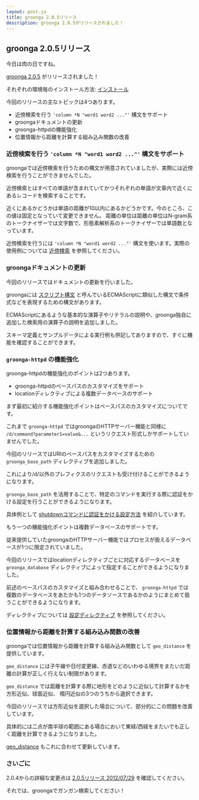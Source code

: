 ```yaml
---
layout: post.ja
title: groonga 2.0.5リリース
description: groonga 2.0.5がリリースされました！
---
```

## groonga 2.0.5リリース

今日は肉の日ですね。

[groonga 2.0.5](/ja/docs/news.html#release-2-0-5) がリリースされました！

それぞれの環境毎のインストール方法:
[インストール](/ja/docs/install.html)

今回のリリースの主なトピックは4つあります。

-   近傍検索を行う `'column *N "word1 word2 ..."'` 構文をサポート
-   groongaドキュメントの更新
-   groonga-httpdの機能強化
-   位置情報から距離を計算する組み込み関数の改善

### 近傍検索を行う `'column *N "word1 word2 ..."'` 構文をサポート

groongaでは近傍検索を行うための構文が用意されていましたが、実際には近傍検索を行うことができませんでした。

近傍検索とはすべての単語が含まれていてかつそれぞれの単語が文章内で近くにあるレコードを検索することです。

近くにあるかどうかは単語の距離が10以内にあるかどうかです。今のところ、この値は固定となっていて変更できません。
距離の単位は距離の単位はN-gram系のトークナイザーでは文字数で、形態素解析系のトークナイザーでは単語数となっています。

近傍検索を行うには `'column *N "word1 word2 ..."'`
構文を使います。実際の使用例については
[近傍検索](/ja/docs/reference/grn_expr/script_syntax.html#near-search-operator)
を参照してください。

### groongaドキュメントの更新

今回のリリースではドキュメントの更新を行いました。

groongaには
[スクリプト構文](/ja/docs/reference/grn_expr/script_syntax.html)
と呼んでいるECMAScriptに類似した構文で条件式などを表現するための構文があります。

ECMAScriptにあるような基本的な演算子やリテラルの説明や、groonga独自に追加した検索用の演算子の説明を追加しました。

スキーマ定義とサンプルデータによる実行例も併記してありますので、すぐに機能を確認することができます。

### `groonga-httpd` の機能強化

groonga-httpdの機能強化のポイントは2つあります。

-   groonga-httpdのベースパスのカスタマイズをサポート
-   locationディレクティブによる複数データベースのサポート

まず最初に紹介する機能強化ポイントはベースパスのカスタマイズについてです。

これまで `groonga-httpd` ではgroongaのHTTPサーバー機能と同様に
`/d/command?parameter1=value&...`
というリクエスト形式しかサポートしていませんでした。

今回のリリースではURIのベースパスをカスタマイズするための
`groonga_base_path` ディレクティブを追加しました。

これにより/d/以外のプレフィクスのリクエストも受け付けることができるようになります。

`groonga_base_path`
を活用することで、特定のコマンドを実行する際に認証をかける設定を行うことができるようになります。

具体例として
[shutdownコマンドに認証をかける設定方法](/ja/docs/reference/executables/groonga-httpd.html#groonga-base-path)
を紹介しています。

もう一つの機能強化ポイントは複数データベースのサポートです。

従来提供していたgroongaのHTTPサーバー機能ではプロセスが扱えるデータベースが1つに限定されていました。

今回のリリースではlocationディレクティブごとに対応するデータベースを
`groonga_database`
ディレクティブによって指定することができるようになりました。

前述のベースパスのカスタマイズと組み合わせることで、 `groonga-httpd`
では複数のデータベースをあたかも1つのデータソースであるかのようにまとめて扱うことができるようになります。

ディレクティブについては
[設定ディレクティブ](/ja/docs/reference/executables/groonga-httpd.html#configuration-directives)
を参照してください。

### 位置情報から距離を計算する組み込み関数の改善

groongaでは位置情報から距離を計算する組み込み関数として `geo_distance`
を提供しています。

`geo_distance`
には子午線や日付変更線、赤道などのいわゆる境界をまたいだ距離の計算が正しく行えない制限があります。

`geo_distance`
では距離を計算する際に地形をどのように近似して計算するかを方形近似、球面近似、
楕円近似の3つのうちから選択できます。

今回のリリースでは方形近似を選択した場合について、部分的にこの問題を改善しています。

具体的には二点が南半球の範囲にある場合において東経/西経をまたいでも正しく距離を計算できるようになりました。

[geo_distance](/ja/docs/functions/geo_distance.html)
もこれに合わせて更新しています。

### さいごに

2.0.4からの詳細な変更点は [2.0.5リリース
2012/07/29](/ja/docs/news.html#release-2-0-5) を確認してください。

それでは、groongaでガンガン検索してください！
